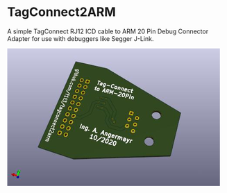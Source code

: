 # TagConnect2ARM
A simple TagConnect RJ12 ICD cable to ARM 20 Pin Debug Connector Adapter for use with debuggers like Segger J-Link.

![Alt text](hardware/TagConnect2ARM_Bot.jpg?raw=true "Title")
